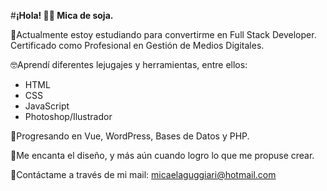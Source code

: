 #**¡Hola! 👋🏼 Mica de soja.**

💪Actualmente estoy estudiando para convertirme en Full Stack Developer. Certificado como Profesional en Gestión de Medios Digitales.

🤓Aprendí diferentes lejugajes y herramientas, entre ellos:
* HTML
* CSS
* JavaScript
* Photoshop/Ilustrador

🧐Progresando en Vue, WordPress, Bases de Datos y PHP.

🌸Me encanta el diseño, y más aún cuando logro lo que me propuse crear.

📲Contáctame a través de mi mail: micaelaguggiari@hotmail.com
